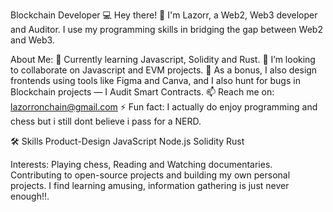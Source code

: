Blockchain Developer 💻
Hey there! 👋 I'm Lazorr, a Web2, Web3 developer and Auditor. I use my programming skills in bridging the gap between Web2 and Web3.
 
About Me:
🌱 Currently learning Javascript, Solidity and Rust.
🚀 I’m looking to collaborate on Javascript and EVM projects.
💬 As a bonus, I also design frontends using tools like Figma and Canva, and I also hunt for bugs in Blockchain projects — I Audit Smart Contracts.
📫 Reach me on: lazorronchain@gmail.com
⚡ Fun fact: I actually do enjoy programming and chess but i still dont believe i pass for a NERD.

🛠️ Skills
Product-Design JavaScript Node.js Solidity Rust

Interests:
Playing chess, Reading and Watching documentaries.
Contributing to open-source projects and building my own personal projects.
I find learning amusing, information gathering is just never enough!!.

